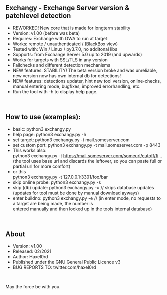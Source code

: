 ## Exchangy - Exchange Server version & patchlevel detection   
* REWORKED! New core that is made for longterm stability
* Version: v1.00 (before was beta)
* Requires: Exchange with OWA to run at target
* Works: remote / unauthenticated / (BlackBox view)
* Tested with: Win / Linux / py3.7.0, no additonal libs
* Supports: from Exchange Server 5.0 up to 2019 (and upwards)
* Works for targets with SSL/TLS in any version
* Failchecks and different detection mechanisms
* NEW features: STABILITY! The beta version broke and was unreliable, new version now has own internal db for detections!
* NEW features: detections updater, hint new tool version, online-checks, manual entering mode, bugfixes, improved errorhandling, etc. 
* Run the tool with -h to display help page.
<br />

## How to use (examples):
* basic:              python3 exchangy.py 
* help page:          python3 exchangy.py -h
* set target:         python3 exchangy.py -t mail.someserver.com
* set custom port:    python3 exchangy.py -t mail.someserver.com -p 8443
* This works also: <br />
python3 exchangy.py -t https://mail.someserver.com/someurl/cutoff/fi .. <br />
(the tool uses base url and discards the leftover, so you can paste full or partial url for more comfort)
* or this <br />
python3 exchangy.py -t 127.0.0.1:3301/foo/bar
* skip online probe:  python3 exchangy.py -s
* skip (db) update:   python3 exchangy.py -u    // skips database updates (updates for tool must be done by manual download ayways)
* enter buildno:      python3 exchangy.py -e    // (in enter mode, no requests to a target are being made, the number is <br />entered manually and then looked up in the tools internal database)
<br />

## About
* Version: v1.00
* Released: 02/2021
* Author: Haxel0rd
* Published under the GNU General Public Licence v3
* BUG REPORTS TO: twitter.com/haxel0rd
<br />

May the force be with you.



